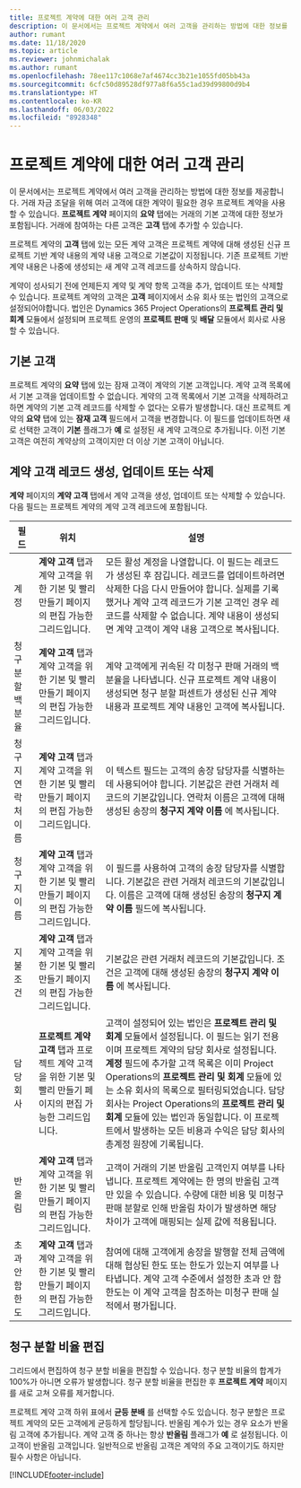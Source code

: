 ```yaml
---
title: 프로젝트 계약에 대한 여러 고객 관리
description: 이 문서에서는 프로젝트 계약에서 여러 고객을 관리하는 방법에 대한 정보를 제공합니다.
author: rumant
ms.date: 11/18/2020
ms.topic: article
ms.reviewer: johnmichalak
ms.author: rumant
ms.openlocfilehash: 78ee117c1068e7af4674cc3b21e1055fd05bb43a
ms.sourcegitcommit: 6cfc50d89528df977a8f6a55c1ad39d99800d9b4
ms.translationtype: HT
ms.contentlocale: ko-KR
ms.lasthandoff: 06/03/2022
ms.locfileid: "8928348"
---
```

# <a name="manage-multiple-customers-on-project-contracts"></a>프로젝트 계약에 대한 여러 고객 관리

이 문서에서는 프로젝트 계약에서 여러 고객을 관리하는 방법에 대한 정보를 제공합니다. 거래 자금 조달을 위해 여러 고객에 대한 계약이 필요한 경우 프로젝트 계약을 사용할 수 있습니다. **프로젝트 계약** 페이지의 **요약** 탭에는 거래의 기본 고객에 대한 정보가 포함됩니다. 거래에 참여하는 다른 고객은 **고객** 탭에 추가할 수 있습니다.

프로젝트 계약의 **고객** 탭에 있는 모든 계약 고객은 프로젝트 계약에 대해 생성된 신규 프로젝트 기반 계약 내용의 계약 내용 고객으로 기본값이 지정됩니다. 기존 프로젝트 기반 계약 내용은 나중에 생성되는 새 계약 고객 레코드를 상속하지 않습니다.

계약이 성사되기 전에 언제든지 계약 및 계약 항목 고객을 추가, 업데이트 또는 삭제할 수 있습니다. 프로젝트 계약의 고객은 **고객** 페이지에서 소유 회사 또는 법인의 고객으로 설정되어야합니다. 법인은 Dynamics 365 Project Operations의 **프로젝트 관리 및 회계** 모듈에서 설정되며 프로젝트 운영의 **프로젝트 판매** 및 **배달** 모듈에서 회사로 사용할 수 있습니다.

## <a name="primary-customers"></a>기본 고객

프로젝트 계약의 **요약** 탭에 있는 잠재 고객이 계약의 기본 고객입니다. 계약 고객 목록에서 기본 고객을 업데이트할 수 없습니다. 계약의 고객 목록에서 기본 고객을 삭제하려고 하면 계약의 기본 고객 레코드를 삭제할 수 없다는 오류가 발생합니다. 대신 프로젝트 계약의 **요약** 탭에 있는 **잠재 고객** 필드에서 고객을 변경합니다. 이 필드를 업데이트하면 새로 선택한 고객이 **기본** 플래그가 **예** 로 설정된 새 계약 고객으로 추가됩니다. 이전 기본 고객은 여전히 계약상의 고객이지만 더 이상 기본 고객이 아닙니다.

## <a name="create-update-or-delete-a-contract-customer-record"></a>계약 고객 레코드 생성, 업데이트 또는 삭제

**계약** 페이지의 **계약 고객** 탭에서 계약 고객을 생성, 업데이트 또는 삭제할 수 있습니다. 다음 필드는 프로젝트 계약의 계약 고객 레코드에 포함됩니다.

| **필드** | **위치** | **설명** | 
| --- | --- | --- | 
| 계정 | **계약 고객** 탭과 계약 고객을 위한 기본 및 빨리 만들기 페이지의 편집 가능한 그리드입니다. | 모든 활성 계정을 나열합니다. 이 필드는 레코드가 생성된 후 잠깁니다. 레코드를 업데이트하려면 삭제한 다음 다시 만들어야 합니다. 실제를 기록했거나 계약 고객 레코드가 기본 고객인 경우 레코드를 삭제할 수 없습니다. 계약 내용이 생성되면 계약 고객이 계약 내용 고객으로 복사됩니다. |
| 청구 분할 백분율 | **계약 고객** 탭과 계약 고객을 위한 기본 및 빨리 만들기 페이지의 편집 가능한 그리드입니다. | 계약 고객에게 귀속된 각 미청구 판매 거래의 백분율을 나타냅니다. 신규 프로젝트 계약 내용이 생성되면 청구 분할 퍼센트가 생성된 신규 계약 내용과 프로젝트 계약 내용인 고객에 복사됩니다. |
| 청구지 연락처 이름 | **계약 고객** 탭과 계약 고객을 위한 기본 및 빨리 만들기 페이지의 편집 가능한 그리드입니다. | 이 텍스트 필드는 고객의 송장 담당자를 식별하는 데 사용되어야 합니다. 기본값은 관련 거래처 레코드의 기본값입니다. 연락처 이름은 고객에 대해 생성된 송장의 **청구지 계약 이름** 에 복사됩니다. |
| 청구지 이름 | **계약 고객** 탭과 계약 고객을 위한 기본 및 빨리 만들기 페이지의 편집 가능한 그리드입니다. | 이 필드를 사용하여 고객의 송장 담당자를 식별합니다. 기본값은 관련 거래처 레코드의 기본값입니다. 이름은 고객에 대해 생성된 송장의 **청구지 계약 이름** 필드에 복사됩니다. |
| 지불 조건 | **계약 고객** 탭과 계약 고객을 위한 기본 및 빨리 만들기 페이지의 편집 가능한 그리드입니다. | 기본값은 관련 거래처 레코드의 기본값입니다. 조건은 고객에 대해 생성된 송장의 **청구지 계약 이름** 에 복사됩니다. |
| 담당 회사 | **프로젝트 계약 고객** 탭과 프로젝트 계약 고객을 위한 기본 및 빨리 만들기 페이지의 편집 가능한 그리드입니다. | 고객이 설정되어 있는 법인은 **프로젝트 관리 및 회계** 모듈에서 설정됩니다. 이 필드는 읽기 전용이며 프로젝트 계약의 담당 회사로 설정됩니다.</br>**계정** 필드에 추가할 고객 목록은 이미 Project Operations의 **프로젝트 관리 및 회계** 모듈에 있는 소유 회사의 목록으로 필터링되었습니다. 담당 회사는 Project Operations의 **프로젝트 관리 및 회계** 모듈에 있는 법인과 동일합니다. 이 프로젝트에서 발생하는 모든 비용과 수익은 담당 회사의 총계정 원장에 기록됩니다. |
| 반올림 | **계약 고객** 탭과 계약 고객을 위한 기본 및 빨리 만들기 페이지의 편집 가능한 그리드입니다. | 고객이 거래의 기본 반올림 고객인지 여부를 나타냅니다. 프로젝트 계약에는 한 명의 반올림 고객만 있을 수 있습니다. 수량에 대한 비용 및 미청구 판매 분할로 인해 반올림 차이가 발생하면 해당 차이가 고객에 매핑되는 실제 값에 적용됩니다. |
| 초과 안 함 한도 | **계약 고객** 탭과 계약 고객을 위한 기본 및 빨리 만들기 페이지의 편집 가능한 그리드입니다. | 참여에 대해 고객에게 송장을 발행할 전체 금액에 대해 협상된 한도 또는 한도가 있는지 여부를 나타냅니다. 계약 고객 수준에서 설정한 초과 안 함 한도는 이 계약 고객을 참조하는 미청구 판매 실적에서 평가됩니다. |

## <a name="edit-billing-split-percentages"></a>청구 분할 비율 편집

그리드에서 편집하여 청구 분할 비율을 편집할 수 있습니다. 청구 분할 비율의 합계가 100%가 아니면 오류가 발생합니다. 청구 분할 비율을 편집한 후 **프로젝트 계약** 페이지를 새로 고쳐 오류를 제거합니다.

프로젝트 계약 고객 하위 표에서 **균등 분배** 를 선택할 수도 있습니다. 청구 분할은 프로젝트 계약의 모든 고객에게 균등하게 할당됩니다. 반올림 계수가 있는 경우 요소가 반올림 고객에 추가됩니다. 계약 고객 중 하나는 항상 **반올림** 플래그가 **예** 로 설정됩니다. 이 고객이 반올림 고객입니다. 일반적으로 반올림 고객은 계약의 주요 고객이기도 하지만 필수 사항은 아닙니다.


[!INCLUDE[footer-include](../includes/footer-banner.md)]